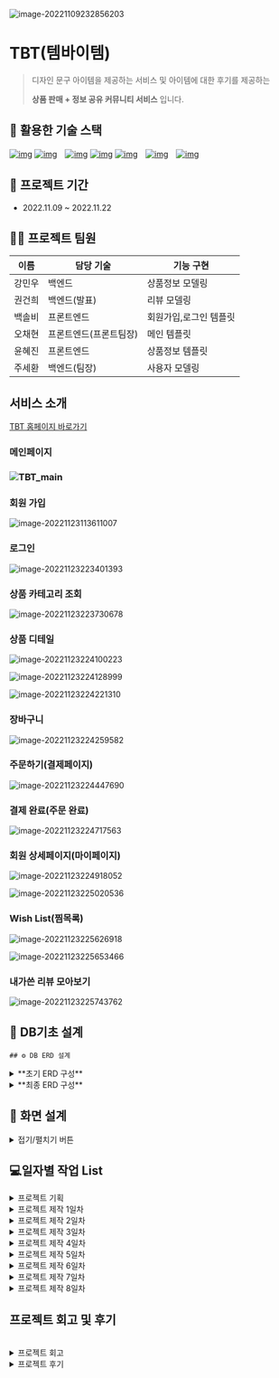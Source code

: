 ![image-20221109232856203](assets/image-20221109232856203.png) 
# TBT(템바이템)

> 디자인 문구 아이템을 제공하는 서비스 및 아이템에 대한 후기를 제공하는
>
> **상품 판매 + 정보 공유 커뮤니티 서비스** 입니다.

## 🌈 활용한 기술 스택

[
![img](https://camo.githubusercontent.com/49eb9c9af9ea6b38df033c1e0a60b03bb83b31da5681b19c92a8c323d5f2862e/68747470733a2f2f696d672e736869656c64732e696f2f62616467652f48544d4c352d4533344632363f7374796c653d666c61742d737175617265266c6f676f3d48544d4c35266c6f676f436f6c6f723d666666666666)](https://camo.githubusercontent.com/49eb9c9af9ea6b38df033c1e0a60b03bb83b31da5681b19c92a8c323d5f2862e/68747470733a2f2f696d672e736869656c64732e696f2f62616467652f48544d4c352d4533344632363f7374796c653d666c61742d737175617265266c6f676f3d48544d4c35266c6f676f436f6c6f723d666666666666) [![img](https://camo.githubusercontent.com/0a61ab105aba1995e5ee5dd7d8589bdce693083220f95f66643c341721493afa/68747470733a2f2f696d672e736869656c64732e696f2f62616467652f435353332d3135373242363f7374796c653d666c61742d737175617265266c6f676f3d43535333266c6f676f436f6c6f723d666666666666)](https://camo.githubusercontent.com/0a61ab105aba1995e5ee5dd7d8589bdce693083220f95f66643c341721493afa/68747470733a2f2f696d672e736869656c64732e696f2f62616467652f435353332d3135373242363f7374796c653d666c61742d737175617265266c6f676f3d43535333266c6f676f436f6c6f723d666666666666)　[![img](https://camo.githubusercontent.com/e07b7f45920ae5686797c3a6a60a46055558f29f7195eb1ccd6fef670094ab22/68747470733a2f2f696d672e736869656c64732e696f2f62616467652f507974686f6e2d3337373641423f7374796c653d666c61742d737175617265266c6f676f3d507974686f6e266c6f676f436f6c6f723d666666666666)](https://camo.githubusercontent.com/e07b7f45920ae5686797c3a6a60a46055558f29f7195eb1ccd6fef670094ab22/68747470733a2f2f696d672e736869656c64732e696f2f62616467652f507974686f6e2d3337373641423f7374796c653d666c61742d737175617265266c6f676f3d507974686f6e266c6f676f436f6c6f723d666666666666) [![img](https://camo.githubusercontent.com/58b2d37bba12ab15c1dcf0a4d9e78740129663fd893809953a26e01d4b0e48f6/68747470733a2f2f696d672e736869656c64732e696f2f62616467652f446a616e676f2d3039324532303f7374796c653d666c61742d737175617265266c6f676f3d446a616e676f266c6f676f436f6c6f723d666666666666)](https://camo.githubusercontent.com/58b2d37bba12ab15c1dcf0a4d9e78740129663fd893809953a26e01d4b0e48f6/68747470733a2f2f696d672e736869656c64732e696f2f62616467652f446a616e676f2d3039324532303f7374796c653d666c61742d737175617265266c6f676f3d446a616e676f266c6f676f436f6c6f723d666666666666) [![img](https://camo.githubusercontent.com/6eea42ee9c329c1cf8ee7928c1425b27b83e87432c08a2535ed41eabcb3b2626/68747470733a2f2f696d672e736869656c64732e696f2f62616467652f56697375616c2053747564696f20436f64652d3030374143433f7374796c653d666c61742d737175617265266c6f676f3d56697375616c2053747564696f20436f6465266c6f676f436f6c6f723d666666666666)](https://camo.githubusercontent.com/6eea42ee9c329c1cf8ee7928c1425b27b83e87432c08a2535ed41eabcb3b2626/68747470733a2f2f696d672e736869656c64732e696f2f62616467652f56697375616c2053747564696f20436f64652d3030374143433f7374796c653d666c61742d737175617265266c6f676f3d56697375616c2053747564696f20436f6465266c6f676f436f6c6f723d666666666666)　[![img](https://camo.githubusercontent.com/dd6fd40b8ef4f3835a3359f8375eaa2cbfa94996825d6788a107086f79ce719f/68747470733a2f2f696d672e736869656c64732e696f2f62616467652f4769742d4630353033323f7374796c653d666c61742d737175617265266c6f676f3d476974266c6f676f436f6c6f723d666666666666)](https://camo.githubusercontent.com/dd6fd40b8ef4f3835a3359f8375eaa2cbfa94996825d6788a107086f79ce719f/68747470733a2f2f696d672e736869656c64732e696f2f62616467652f4769742d4630353033323f7374796c653d666c61742d737175617265266c6f676f3d476974266c6f676f436f6c6f723d666666666666)　[![img](https://camo.githubusercontent.com/2317e6f404424fb07fbdf73d59c9f5e91b38562168bebdf2d035fdbc605621a5/68747470733a2f2f696d672e736869656c64732e696f2f62616467652f4769744875622d3138313731373f7374796c653d666c61742d737175617265266c6f676f3d476974487562266c6f676f436f6c6f723d666666666666)](https://camo.githubusercontent.com/2317e6f404424fb07fbdf73d59c9f5e91b38562168bebdf2d035fdbc605621a5/68747470733a2f2f696d672e736869656c64732e696f2f62616467652f4769744875622d3138313731373f7374796c653d666c61742d737175617265266c6f676f3d476974487562266c6f676f436f6c6f723d666666666666)

## 📆 프로젝트 기간

- 2022.11.09 ~ 2022.11.22

## 👩‍💻 프로젝트 팀원

| 이름   | 담당 기술              | 기능 구현              |
| ------ | ---------------------- | ---------------------- |
| 강민우 | 백엔드                 | 상품정보 모델링        |
| 권건희 | 백엔드(발표)           | 리뷰 모델링            |
| 백솔비 | 프론트엔드             | 회원가입,로그인 템플릿 |
| 오채현 | 프론트엔드(프론트팀장) | 메인 템플릿            |
| 윤혜진 | 프론트엔드             | 상품정보 템플릿        |
| 주세환 | 백엔드(팀장)           | 사용자 모델링          |



## 서비스 소개
[TBT 홈페이지 바로가기](http://tbtpjt-env.eba-yvaz6ma4.ap-northeast-2.elasticbeanstalk.com/)

### 메인페이지

### ![TBT_main](assets/TBT_main.jpg)

### 회원 가입

![image-20221123113611007](assets/image-20221123113611007.png)

### 로그인

![image-20221123223401393](assets/image-20221123223401393.png)

### 상품 카테고리 조회

![image-20221123223730678](assets/image-20221123223730678.png)

### 상품 디테일

![image-20221123224100223](assets/image-20221123224100223.png)

![image-20221123224128999](assets/image-20221123224128999.png)

![image-20221123224221310](assets/image-20221123224221310.png)

### 장바구니

![image-20221123224259582](assets/image-20221123224259582.png)

### 주문하기(결제페이지)

![image-20221123224447690](assets/image-20221123224447690.png)

### 결제 완료(주문 완료)

![image-20221123224717563](assets/image-20221123224717563.png)

### 회원 상세페이지(마이페이지)

![image-20221123224918052](assets/image-20221123224918052.png)

![image-20221123225020536](assets/image-20221123225020536.png)

### Wish List(찜목록)

![image-20221123225626918](assets/image-20221123225626918.png)

![image-20221123225653466](assets/image-20221123225653466.png)

### 내가쓴 리뷰 모아보기

![image-20221123225743762](assets/image-20221123225743762.png)













## 🎄 DB기초 설계

    ## ⚙ DB ERD 설계

<details>
<summary>**초기 ERD 구성**</summary>
<div markdown="1">

![image-20221109235717405](assets/image-20221109235717405.png)

</div>
</details>

<details>
<summary>**최종 ERD 구성**</summary>
<div markdown="1">

![image-20221122172506053](assets/image-20221122172506053.png)

</div>
</details>

## 📱 화면 설계

<details>
<summary>접기/펼치기 버튼</summary>
<div markdown="1">

### 와이어 프레임

<img src="assets/image-20221110224840328.png" alt="image-20221110224840328" style="zoom:150%;" />

### 상세 디자인

![image-20221110225127558](assets/image-20221110225127558.png)

> Figma를 사용하여 와이어프레임(기초 화면설계)와 추가 세부디자인(색상 및 이미지 노출) 디테일 추가로 수정하여 초반에 구도를 완성하고 진행을 했습니다

### 디자인 가이드

![image-20221112020535360](assets/image-20221112020535360.png)

</div>

</details>

## 💻일자별 작업 List

<details>
<summary>프로젝트 기획</summary>
<div markdown="1">

### 프로젝트 기획(11/09)

- 서비스 주요 기능 정리

![image-20221112020300942](assets/image-20221112020300942.png)

![image-20221112020352207](assets/image-20221112020352207.png)

**강민우**

- ERD 설계, 사용자(회원정보) 모델 기초 작업

👨‍💻**권건희**

- ERD 설계, 리뷰모델 기초 작업

👨‍💻**백솔비**

- 와이어프레임 완성

👨‍💻**오채현**

- 와이어프레임 완성
- 메인 페이지 디자인
- 로고 제작

👨‍💻**윤혜진**

- 피그마를 통해 화면 설계(와이어프레임 완성)
- 상품 상세 페이지 디자인

👨‍💻**주세환**

- ERD 설계, 상품정보 모델 기초 작업

</div>
</details>

<details>
<summary>프로젝트 제작 1일차</summary>
<div markdown="1">

👨‍💻**강민우**

- 상품 정보 모델 추가 작성 및 템플릿 설계

👨‍💻**권건희**

- 리뷰 모델 구현, 리뷰 CRUD 진행

👨‍💻 **백솔비**

- 마이페이지 디자인 완성
- 찜목록 디자인 완성
- 리뷰 페이지 디자인 완성
- 마이페이지 html 완성 후 장고 연결

👨‍💻**오채현**

- 메인, 카테고리 인덱스 디자인 완성
- favicon 생성 후 연결
- 카테고리 인덱스 디자인 완성
- 로그인, 회원가입, 정보수정, 비밀번호 수정 템플릿
- follow 기능 비동기 수정

👨‍💻**윤혜진**

- 상품 리뷰 팝업창 디자인
- 텐바이텐 사이트 크롤링

👨‍💻**주세환**

- 사용자(회원정보) DB구축, 회원정보 CRUD 진행
- 비밀번호 변경 기능 구현
- 팔로우 기능 구현 및 비동기 전환 (채현님 도와주심)

</div>
</details>

<details>
<summary>프로젝트 제작 2일차</summary>
<div markdown="1">

👨‍💻**강민우**

- json데이터로 제품 목록 구현하기

👨‍💻**권건희**

- 리뷰 디테일 수정
- 좋아요 추가+비동기화

👨‍💻 **백솔비**

- 찜목록 html 완성 후 장고 연결
- 리뷰 목록 html 완성 (시간 괜찮으면 장고 연결)

👨‍💻**오채현**

- 리뷰 템플릿
- 메인 페이지 템플릿

👨‍💻**윤혜진**

- 크롤링한 데이터 DB에 반영
- 상품 목록 페이지 템플릿 작성 및 스타일링

👨‍💻**주세환**

- 찜하기 비동기 구현
- wishlist item 목록 구현
- 마이프로필 리뷰목록 구현

</div>
</details>

<details>
<summary>프로젝트 제작 3일차</summary>
<div markdown="1">

**강민우**

- 각 카테고리 마다 페이지 구현

👨‍💻**권건희**

- 좋아요 비동기화 작동되게 만들기

👨‍💻 **백솔비**

- 디자인 요소 길이 수정
- 메인페이지 템플릿
- 마이페이지 부분 html header 삭제
- 위시리스트 배치 순서 오류 수정
- django 몇개씩 쪼개기

👨‍💻**오채현**

- 리뷰 비동기 모달 연결
- 리뷰, 문의 모달창 위치 수정
- 리뷰 별점 연결

👨‍💻**윤혜진**

- 상품 목록 페이지 템플릿 작성 및 스타일링

👨‍💻**주세환**

- 각 페이지별 사용자 디테일 수정
- 리뷰 작성자 ⇒ 회원 디테일 페이지 URL 연결
- 장바구니 기능 구현

</div>
</details>

<details>
<summary>프로젝트 제작 4일차</summary>
<div markdown="1">

👨‍💻**강민우**

- 각 카테고리 마다 페이지 구현

👨‍💻**권건희**

- 좋아요 비동기화 작동되게 만들기

👨‍💻 **백솔비**

- 디자인 요소 길이 수정
- 메인페이지 템플릿
- 마이페이지 부분 html header 삭제
- 위시리스트 배치 순서 오류 수정
- django 몇개씩 쪼개기

👨‍💻**오채현**

- 메인페이지 css 디테일 수정,
- 메인페이지 슬라이드 js 추가,
- 리뷰/문의 모달창 위치 수정,
- 리뷰 좋아요 비동기 오류 수정

👨‍💻**윤혜진**

- 상품 목록 페이지 템플릿 작성 및 스타일링
- 상품 상세 페이지 템플릿 작성 및 스타일링

👨‍💻**주세환**

- 각 페이지별 사용자 디테일 수정
- 리뷰 작성자 ⇒ 회원 디테일 페이지 URL 연결
- 장바구니 기능 구현

</div>
</details>

<details>
<summary>프로젝트 제작 5일차</summary>
<div markdown="1">

👨‍💻**강민우**

- 상품 구매 기능 구현

👨‍💻**권건희**

- 문의답변 게시판 디테일 수정

👨‍💻 **백솔비**

- 제품 상세 페이지 이미지 돋보기
- 프로필 최근 주문 내역, 최근 리뷰 테이블로 디자인 수정
- 리뷰 목록 디자인 수정

👨‍💻**오채현**

- 리뷰 js 비동기 연결
- 리뷰 별점 연결
- 문의 js 비동기 연결
- 리뷰 썸네일 이미지 팝업

👨‍💻**윤혜진**

- 텐바이텐 사이트에서 크리스마스 상품 페이지 크롤링한 후, DB에 반영

👨‍💻**주세환**

- 장바구니 기능 구현

</div>
</details>

<details>
<summary>프로젝트 제작 6일차</summary>
<div markdown="1">

- 👨‍👩‍👧‍👧공동작업
  - 버그 확인 및 수정 적용 판단

👨‍💻**강민우**

- 상품 구매 기능 구현

👨‍💻**권건희**

- 발표 스크립트 계획 및 준비
- 문의 게시판 코드 비효율적으로 적힌거 찾아서 수정

👨‍💻 **백솔비**

- 장바구니 템플릿
- 프로필 css 빠진 부분 추가

👨‍💻**오채현**

- 리뷰 수정 연결 변경
- 문의 연결
- 문의-분류 연결
- 문의 수정 변경
- 리뷰 페이지네이션

👨‍💻**윤혜진**

- 상품 상세 페이지 충돌 해결
- 상품 결제 페이지 템플릿 작성 및 스타일링
- 상품 주문 완료 페이지 템플릿 작성 및 스타일링
- 상품 상세 페이지 장바구니/바로구매 버튼 url 연결

👨‍💻**주세환**

- 회원디테일 , 장바구니 디테일 수정,
  </div>
  </details>

<details>
<summary>프로젝트 제작 7일차</summary>
<div markdown="1">

- 👨‍👩‍👧‍👧공동작업
  - 2시 40분 까지 기능 구현 및 진행중인 작업 정리 및 마무리
  - 3시 ~ 3시 40분 : 서비스 內 구현 기능 정상 구현 여부 확인
  - 4시 ~ 5시 50분 : 오류 수정 작업 및 추가 기능 구현 진행
  - 오전 쉬는 시간 : 10시 30분
  - 오후 쉬는 시간 : 16시 30분

👨‍💻**강민우**

- 상품 구매 기능 구현

👨‍💻**권건희**

- 발표 스크립트 수정 및 우선사항 위로 배치
- 발표 연습

👨‍💻 **백솔비**

- 주문 목록 템플릿
- 총 주문 금액

👨‍💻**오채현**

- 문의 답변 수정
- 리뷰 썸네일 이미지 팝업 생성
- 리뷰 좋아요 버튼 효과 추가
- 메인 슬라이드 - 배너 디자인 수정
- 스크롤 탑 버튼 추가
- 리뷰 유저 프로필 이미지 확인
- 리뷰 이미지 블록 확인
- 리뷰/ 문의 모달창 크기 확인
- 메인 body min-height 100vh 지정
- 문의 경로 수정
- 답변 수정 js 삭제
- 내비게이션 장바구니 아이콘 추가

👨‍💻**윤혜진**

- (상품결제페이지) ‘개수’까지 고려해서 상품금액/총상품금액 계산하기
- (상품결제페이지) 카카오결제 후, 결제 완료 페이지로 가도록 연결
- (상품결제페이지) 실제 데이터 연결
- (상품결제완료페이지) ‘개수’까지 고려해서 상품금액/총상품금액 계산하기
- (상품결제완료페이지) 영수증에 그림자 추가
- (상품결제완료페이지) 결제일 추가
- (상품결제완료페이지) 실제 데이터 연결
- (상품상세페이지) 배송비=0일떄, ‘무료배송’으로 뜨게 바꾸기
- (상품상세페이지) 장바구니 버튼 form태그로 변환해서 ‘개수’ 정보 같이 넘어가게 구현
- (상품상세페이지) 수량 기본값이 1개가 되게
- (상품상세페이지) 바로구매 버튼 url 연결(form태그로 변환해서 ‘개수’ 정보 같이 넘어가게 구현)
- (상품상세페이지) 상품 이미지 눌렀을 때 변환
- (상품상세페이지) 수량이 0(즉, 결제금액이 0)일 때, 장바구니/바로구매 버튼을 누를 경우 ‘수량을 선택하세요’ 모달창 뜨게 구현
- (상품상세페이지) 상품 생성/수정 페이지 스타일링
- (상품상세페이지) 관리자만 삭제/수정할 수 있게 설정
- (상품상세페이지) 다른 상품 이미지 눌렀을때 돋보기 기능
- (상품상세페이지) 브레드크럼 크리스마스도 추가
- (최근 주문 내역) 데이터 연결
- (상품상세페이지) 문의 갯수 넣기
- (장바구니페이지) 구매 버튼 눌렀을 때, 결제페이지로 이동하도록 구현

👨‍💻**주세환**

- 장바구니 상품 수량 연동 및 변경 기능
- 장바구니 기능 수량 체크 및 총 합계 수정
- (장바구니페이지) 구매 버튼 눌렀을 때, 결제페이지로 이동하도록 구현

</div>
</details>

<details>
<summary>프로젝트 제작 8일차</summary>
<div markdown="1">

- 👨‍👩‍👧‍👧공동작업
  - 배포 작업
  - PPT 작업

👨‍💻**강민우**

- 배포 작업
- 추가 수정

👨‍💻**권건희**

- PPT 작업
- 발표 준비

👨‍💻 **백솔비**

- PPT 작업
- 추가 수정

👨‍💻**오채현**

- PPT 작업

👨‍💻**윤혜진**

- 배포
- 추가 수정
- ppt 작성

👨‍💻**주세환**

- 배포
- 추가 수정

</div>
</details>

## 프로젝트 회고 및 후기

<br>
<details>
<summary>프로젝트 회고 </summary>
<div markdown="1">

### Keep

> 🎉 프로젝트를 진행하며 만족스러웠던, 성취감을 느꼈던 부분을 작성해주세요.
> 다른 프로젝트를 진행하면서도 유지하면 좋을 것이라 생각되는 접근 방식 / 업무 수행 방식 / 태도 등을 작성해주세요.

- 프론트 3명 백엔드 3명 적절히 역할 배분해서 진행했던 점이 좋았습니다.
- 와이어프레임이랑 상세 디자인을 상세히 짜고 시작해서 프로
- 조장님이 분위기 업을 많이 시켜주셔서 문제 생겼을 때 편하게 얘기할수 있었던 점
- 구현할 기능들을 미리 리스트업 하고 우선순위를 정해서 작업을 진행한 점
- 서로 적극적으로 참여하고 맡은 업무를 할 수 있는 최대한 구현을 하고 부족한 부분은 서로 도와가면서 서로 힘들었겠지만 배려하면서 잘 마무리 할 수 있어서 좋았습니다.
- 빠른 업무 지정을 통해서 빠르게 진행했던 점이 좋았습니다.

### Problem

> ⛲ 프로젝트를 진행하며 마주한 문제점이나 아쉬운 점을 작성해주세요.

- 배포 과정에서 예상치 못한 오류가 발생하면서 오류를 해결하기 추가로 시간을 들여 팀원 분들과 오류를 해결 할 수 있었습니다 배포를 미리 시간을 가지고 진행을 했었어야 한다고 생각을 하면서 기획 할 때 해당 부분을 고려 못한 점이 아쉬웠습니다.
- 채팅 기능이나 주소 선택 기능 등 더 다양한 기능을 추가하지 못한 점이 아쉬웠습니다.
- 시간이 조금 더 있었더라면 아직 수정하지 못한 부분을 고치거나 기능 업그레이드를 할 수 있었을텐데 벌써 끝나버려서 아쉽습니다.
- 자바스크립트가 미숙했고 그 탓에 다른 분들 코드를 잘 알 수 없어서 도움이 못됐던 거 같아서 아쉬웠습니다
- 결제 부분에서 시간을 너무 많이 써버려서 더 많은 기능들을 구현하지 못한 것 같아 아쉬웠습니다.
- 기획 단계에서 플로우차트를 작성할 시간이 부족해서 플로우차트가 없었던 점이 아쉬웠다.

### Try

> 앞서 정의한 Problem을 해결하기 위한 시도가 있었다면 작성해주세요.
> 만약 별도 시도가 없었다면, 어떠한 시도를 하면 좋을지 작성해주세요

- 배포 오류는 밤에 팀원 분들과 모여 함께 오류를 찾고 집단 지성을 통해서 해결 했으며 향 후 에는 기획 단계에서 배포 오류 수정을 미리 인지하고 좀 더 시간의 비중을 늘려야 할 거 같습니다
- 다음에는 좀 더 새로운 기능을 찾아보고 도전해보려고 합니다.
- 수업 시간외에도 시간을 더 투자해서 구현하였습니다.
- 부족한 부분들을 메꾸기 위해서 정규 시간외에도 계속 시간을 투자했습니다.
- 그나마 구글링하긴 했는데 키워드가 잘못된건지 제대로 정보를 못찾아서 도움이 되지 못했습니다. 다음엔 그나마 기간이 기니까 학습이랑 병행해야 할 것 같습니다.

### Other

- 우리 템바이템 팀원분들 다들 너무 수고 많으셨고 감사했습니다!!❤
- 2주가 길다고 생각했는데 벌써 끝나버렸네요. 그동안 다들 쉼 없이 달려오셔서 완성도 높은 홈페이지가 탄생하지 않았나 싶어요! 선택 프로젝트 끝났으니까 다들 푹 쉬세요~~👊
- TBT 팀장님 쵝오!!
- 열정 넘치는 혜진님, 조용한 강자 민우님, 작업 왕 솔비님, 텐션업 건희님, 전천후 능력자 채현님 모두 감사했습니다 이렇게 좋은 팀원 분들을 만날 수 있었서 행복했어요~~~😍
- 다들 최고였어요 감사합니다.
- 부족해도 멱살잡고 캐리해주셔서 감사합니다.

</div>
</details>

<details>
<summary>프로젝트 후기 </summary>
<div markdown="1">

👨‍💻**강민우**

- 다들 열정이 넘치셔서 좋은 분위기에서 많은 것들을 배웠던 프로젝트였습니다.

👨‍💻**권건희**

- 팀원 능력자분들 진심 대단하신거 같아요. 한 수 배우고 갑니다. 다들 고생 많으셨습니다♡

👨‍💻 **백솔비**

- 완성도 있는 홈페이지를 만들어서 뿌듯해요! 팀원분 모두 엄청 수고해주셔서 나온 결과라고 생각합니다!!!

👨‍💻**오채현**

- 열정적인 팀원분들 덕에 많이 배워갈 수 있어서 좋았습니다.

👨‍💻**윤혜진**

- 좋은 조원분들과 두번째 프로젝트를 함께해서 행복했습니다~

👨‍💻**주세환**

- 좋은 팀원 분들을 만나서 두단계 성장한거 같습니다 프론트 신, 비동기 마스터 모두 감사했습니다

</div>
</details>
